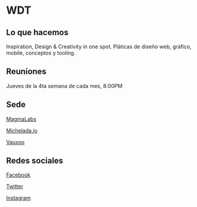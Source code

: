 # WDT

## Lo que hacemos
Inspiration, Design & Creativity in one spot. 
Pláticas de diseño web, gráfico, mobile, conceptos y tooling. 

## Reuniones

Jueves de la 4ta semana de cada mes, 8:00PM

## Sede

[MagmaLabs](https://goo.gl/maps/B1y9spx2iiH2)

[Michelada.io](https://goo.gl/maps/aDSp6Wk5yy22)

[Vauxoo](https://goo.gl/maps/pt7yfBbvJcn)

## Redes sociales

[Facebook](https://www.facebook.com/thinkingcouch/)

[Twitter](https://twitter.com/thinkingcouchmx)

[Instagram](https://www.instagram.com/thinkingcouchmx/)